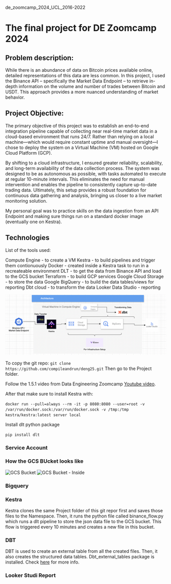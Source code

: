 de_zoomcamp_2024_UCL_2016-2022

# The final project for DE Zoomcamp 2024

## Problem description:
While there is an abundance of data on Bitcoin prices available online, detailed representations of this data are less common. In this project, I used the Binance API – specifically the Market Data Endpoint – to retrieve in-depth information on the volume and number of trades between Bitcoin and USDT. This approach provides a more nuanced understanding of market behavior.

## Project Objective:
The primary objective of this project was to establish an end-to-end integration pipeline capable of collecting near real-time market data in a cloud-based environment that runs 24/7. Rather than relying on a local machine—which would require constant uptime and manual oversight—I chose to deploy the system on a Virtual Machine (VM) hosted on Google Cloud Platform (GCP).

By shifting to a cloud infrastructure, I ensured greater reliability, scalability, and long-term availability of the data collection process. The system was designed to be as autonomous as possible, with tasks automated to execute at regular 10-minute intervals. This eliminates the need for manual intervention and enables the pipeline to consistently capture up-to-date trading data. Ultimately, this setup provides a robust foundation for continuous data gathering and analysis, bringing us closer to a live market monitoring solution.

My personal goal was to practice skills on the data ingestion from an API Endpoint and making sure things run on a standard docker image (eventually one on Kestra). 

## Technologies
List of the tools used:

Compute Engine - to create a VM
Kestra - to build pipelines and trigger them contionuously
    Docker - created inside a Kestra task to run in a recreateable environment
    DLT - to get the data from Binance API and load to the GCS bucket
Terraform - to build GCP services
Google Cloud Storage - to store the data
Google BigQuery - to build the data tables/views for reporting 
Dbt cloud - to transform the data
Looker Data Studio - reporting

![Architecture](architecture.png)

To copy the git repo:
```git clone https://github.com/compileandrun/deng25.git```
Then go to the Project folder.

Follow the 1.5.1 video from Data Engineering Zoomcamp [Youtube video](https://www.youtube.com/watch?v=ae-CV2KfoN0&list=PL3MmuxUbc_hJed7dXYoJw8DoCuVHhGEQb&index=14&ab_channel=DataTalksClub%E2%AC%9B).

After that make sure to install Kestra with:

```docker run --pull=always --rm -it -p 8080:8080 --user=root -v /var/run/docker.sock:/var/run/docker.sock -v /tmp:/tmp kestra/kestra:latest server local```

Install dlt python package

```pip install dlt```

### Service Account

### How the GCS BUcket looks like
![GCS Bucket](gcs1.png)
![GCS Bucket - Inside](gcs2.png)
### Bigquery

### Kestra
Kestra clones the same Project folder of this git repor first and saves those files to the Namespace. Then, it runs the python file called binance_flow.py which runs a dlt pipeline to store the json data file to the GCS bucket. This flow is triggered every 10 minutes and creates a new file in this bucket.

### DBT
DBT is used to create an external table from all the created files. Then, it also creates the structured data tables.
Dbt_external_tables package is installed. Check [here](https://hub.getdbt.com/dbt-labs/dbt_external_tables/latest/) for more info. 

### Looker Studi Report

